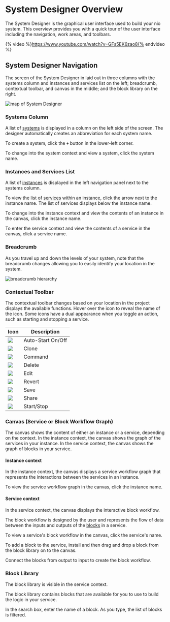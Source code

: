 # System Designer Overview

The System Designer is the graphical user interface used to build your nio system. This overview provides you with a quick tour of the user interface including the navigation, work areas, and toolbars.


{% video %}https://www.youtube.com/watch?v=GFs5EK6zao8{% endvideo %}

## System Designer Navigation

The screen of the System Designer in laid out in three columns with the systems column and instances and services list on the left; breadcrumb, contextual toolbar, and canvas in the middle; and the block library on the right.

![map of System Designer](/img/system-designer-overview.png)

### Systems Column

A list of [systems](/systems/README.md) is displayed in a column on the left side of the screen. The designer automatically creates an abbreviation for each system name.

To create a system, click the **`+`** button in the lower-left corner.

To change into the system context and view a system, click the system name.

### Instances and Services List

A list of [instances](/instances/README.md) is displayed in the left navigation panel next to the systems column.

To view the list of [services](/services/README.md) within an instance, click the arrow next to the instance name. The list of services displays below the instance name.

To change into the instance context and view the contents of an instance in the canvas, click the instance name.

To enter the service context and view the contents of a service in the canvas, click a service name.

### Breadcrumb

As you travel up and down the levels of your system, note that the breadcrumb changes allowing you to easily identify your location in the system.

![breadcrumb hierarchy](/img/cloud/hierarchy.gif)

### Contextual Toolbar

The contextual toolbar changes based on your location in the project displays the available functions. Hover over the icon to reveal the name of the icon. Some icons have a dual appearance when you toggle an action, such as starting and stopping a service.

Icon                      |Description       |
--------------------------|------------------|
![](/img/IconAuto.gif)    |Auto-Start On/Off
![](/img/IconClone.gif)   |Clone
![](/img/IconCommand.gif) |Command
![](/img/IconDelete.gif)  |Delete
![](/img/IconEdit.gif)    |Edit
![](/img/IconRevert.gif)  |Revert
![](/img/IconSave.gif)    |Save
![](/img/IconShare.gif)   |Share
![](/img/IconStopAnim.gif)|Start/Stop

### Canvas (Service or Block Workflow Graph)

The canvas shows the content of either an instance or a service, depending on the context. In the instance context, the canvas shows the graph of the services in your instance. In the service context, the canvas shows the graph of blocks in your service.

#### Instance context

In the instance context, the canvas displays a service workflow graph that represents the interactions between the services in an instance.

To view the service workflow graph in the canvas, click the instance name.

#### Service context

In the service context, the canvas displays the interactive block workflow.

The block workflow is designed by the user and represents the flow of data between the inputs and outputs of the [blocks](/blocks/README.md) in a service.

To view a service's block workflow in the canvas, click the service's name.

To add a block to the service, install and then drag and drop a block from the block library on to the canvas.

Connect the blocks from output to input to create the block workflow.

### Block Library

The block library is visible in the service context.

The block library contains blocks that are available for you to use to build the logic in your service.

In the search box, enter the name of a block. As you type, the list of blocks is filtered.
